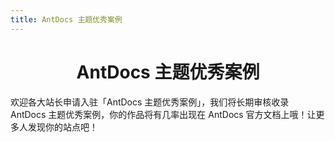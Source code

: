 ```yaml
---
title: AntDocs 主题优秀案例
---
```


<h1 style="text-align:center">AntDocs 主题优秀案例</h1>   

<div>欢迎各大站长申请入驻「AntDocs 主题优秀案例」，我们将长期审核收录 AntDocs 主题优秀案例，你的作品将有几率出现在 AntDocs 官方文档上哦！让更多人发现你的站点吧！</div> 
<p>&emsp;</p>   

<a-row :gutter="[32,32]">
	<Card 
		cover="https://s1.ax1x.com/2020/10/07/0dP9bV.md.png" 
		link="http://laomengit.com/" 
		title="Flutter | 老孟" 
		author="作者：xieyezi" 
	/>
	<Card 
		cover="https://www.cocos.com/wp-content/themes/cocos/image/logo.png" 
		link="https://www.cocos.com/" 
		title="游戏开发引擎" 
		author="" 
	/>
	<Card 
		cover="http://lidong.xin/hero.jpeg" 
		link="http://lidong.xin/" 
		title="攻城狮老李" 
		author="李栋" 
	/>

</a-row>


<style>
.ant-card-hoverable{
	cursor: default;
}
.reset-height{
	max-height: 164px;
}
.ant-card-hoverable:hover {
	-webkit-box-shadow: 0 9px 20px -8px rgba(0,0,0,.18);
	box-shadow: 0 9px 20px -8px rgba(0,0,0,.18);
}
/* .mobile-adapt{
	padding: 0 9rem;
}

@media (max-width: 767px) {
  .mobile-adapt{
		padding: 0;
	}
} */
</style>

